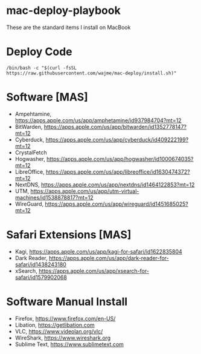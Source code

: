 # mac-deploy-playbook
These are the standard items I install on MacBook

# Deploy Code
    /bin/bash -c "$(curl -fsSL https://raw.githubusercontent.com/wajme/mac-deploy/install.sh)"

# Software [MAS]
- Ampehtamine, https://apps.apple.com/us/app/amphetamine/id937984704?mt=12
- BitWarden, https://apps.apple.com/us/app/bitwarden/id1352778147?mt=12
- Cyberduck, https://apps.apple.com/us/app/cyberduck/id409222199?mt=12
- CrystalFetch
- Hogwasher, https://apps.apple.com/us/app/hogwasher/id1000674035?mt=12
- LibreOffice, https://apps.apple.com/us/app/libreoffice/id1630474372?mt=12
- NextDNS, https://apps.apple.com/us/app/nextdns/id1464122853?mt=12
- UTM, https://apps.apple.com/us/app/utm-virtual-machines/id1538878817?mt=12
- WireGuard, https://apps.apple.com/us/app/wireguard/id1451685025?mt=12

# Safari Extensions [MAS]
- Kagi, https://apps.apple.com/us/app/kagi-for-safari/id1622835804
- Dark Reader, https://apps.apple.com/us/app/dark-reader-for-safari/id1438243180
- xSearch, https://apps.apple.com/us/app/xsearch-for-safari/id1579902068
  
# Software Manual Install
- Firefox, https://www.firefox.com/en-US/
- Libation, https://getlibation.com
- VLC, https://www.videolan.org/vlc/
- WireShark, https://www.wireshark.org
- Sublime Text, https://www.sublimetext.com
